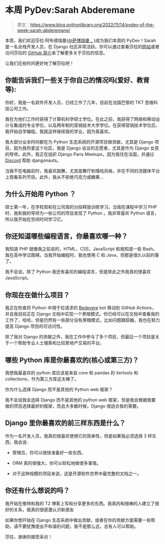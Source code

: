 # 本周 PyDev:Sarah Abderemane

> 原文：<https://www.blog.pythonlibrary.org/2022/11/14/pydev-of-the-week-sarah-abderemane/>

本周，我们欢迎莎拉·阿布德瑞曼([@萨博瑞曼 _](https://twitter.com/sabderemane_) )成为我们本周的 PyDev！Sarah 是一名全栈开发人员，在 Django 社区非常活跃。你可以通过查看莎拉的[网站](https://sarahabd.com/blog)或者访问莎拉的 [GitHub 简介](https://github.com/sabderemane)来了解更多关于莎拉的信息。

让我们花些时间更好地了解莎拉吧！

## 你能告诉我们一些关于你自己的情况吗(爱好、教育等):

你好，我是一名软件开发人员，已经工作了几年，目前在法国巴黎的 TKT 思维科技公司工作。

我在为他们工作时获得了计算机科学硕士学位。在此之前，我获得了网络和移动设计与集成的专业学位，以及两年制的营销技术大学学位。在获得营销技术学位后，我开始自学编程。我就这样继续我的学业，因为我喜欢。

我大部分业余时间都在为 Python 生态系统的开源项目做贡献，尤其是 Django 项目，因为我热爱这个社区。我是 Django 会议的志愿者，尤其是作为 Django 女孩的导师。此外，我正在组织 Django Paris Meetups，因为我住在法国，并通过 [Discord](https://discord.gg/57MMPEES) 帮助 djangonauts。

当我不在电脑前时，我喜欢跳舞，尤其是舞厅和嘻哈风格，并在不同的流媒体平台上观看系列节目。此外，我从不拒绝巧克力或糖果...

## 为什么开始用 Python ？

硕士第一年，在学校周和在公司周的分段释放训练学习。当我在课程中学习 PHP 时，我和我的导师为一些公司的项目发现了 Python 。我非常喜欢 Python 语言，所以我开始在空闲时间学习它。

## 你还知道哪些编程语言，你最喜欢哪一种？

我知道 PHP 就像我之前说的，HTML，CSS，JavaScript 和我知道一些 Bash。我在高中学过围棋。当我开始编程时，我也使用 C 和 Java，但那是很久以前的事了。

我不会说，除了 Python 我还有喜欢的编程语言，但是除此之外我真的很喜欢 JavaScript。

## 你现在在做什么项目？

我正在检查将 Python 中用于拉请求的 [Bedevere](https://github.com/python/bedevere) bot 移动到 GitHub Actions，并且我目前正在 Django 文档中实现一个黑暗模式。你已经可以在文档中查看我的工作了，哈哈，但是仍然有一些部分没有黑暗模式，比如问题跟踪器。我也在努力提高 Django 项目的可访问性。

除了我对 Django 的贡献之外，我在工作中参与了多个项目，但最后一个项目是关于一个帮助专业人士搜索和比较房地产交易的平台。

## 哪些 Python 库是你最喜欢的(核心或第三方)？

我想我最喜欢的 python 库应该是来自 core 和 pandas 的 itertools 和 collections，作为第三方库这太棒了。

你为什么选择 Django 而不是其他的 Python web 框架？

我不会说我会选择 Django 而不是其他的 python web 框架，但是我会根据我要做的项目选择最好的框架，而且大多数时候，Django 很适合我的需要。

## Django 里你最喜欢的前三样东西是什么？

作为一名开发人员，我真的很喜欢使用它的简单性，但是如果我必须选择 3 样东西，我会说:

*   管理员，你可以很快准备好一些东西。

*   ORM 真的很强大，你可以轻松地做很多事情。

*   对于这种规模的项目来说，这是开源软件世界中最完整的文档之一。

## 你还有什么想说的吗？

我开始在推特和我的 T2 博客上写和分享更多的东西。我真的和很棒的人建立了很好的关系，我真的很感激认识新朋友

如果你想开始在 Django 生态系统中做出贡献，或者在你的贡献方面需要一些帮助，请不要犹豫提出不和谐的问题，我不是那么远，总有人可以帮助。

莎拉，谢谢你接受采访！